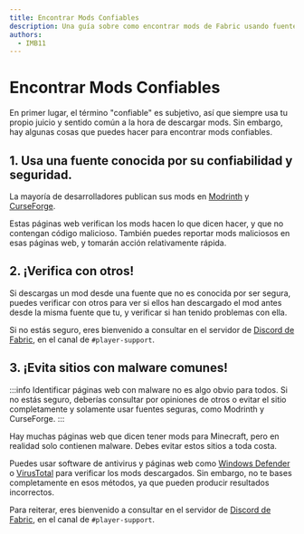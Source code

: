 ```yaml
---
title: Encontrar Mods Confiables
description: Una guía sobre como encontrar mods de Fabric usando fuentes confiables.
authors:
  - IMB11
---
```


# Encontrar Mods Confiables

En primer lugar, el término "confiable" es subjetivo, así que siempre usa tu propio juicio y sentido común a la hora de descargar mods. Sin embargo, hay algunas cosas que puedes hacer para encontrar mods confiables.

## 1. Usa una fuente conocida por su confiabilidad y seguridad.

La mayoría de desarrolladores publican sus mods en [Modrinth](https://modrinth.com/mods?g=categories:%27fabric%27) y [CurseForge](https://www.curseforge.com/minecraft/search?page=1\\\&pageSize=20\\\&sortType=1\\\&class=mc-mods\\\&gameFlavorsIds=4).

Estas páginas web verifican los mods hacen lo que dicen hacer, y que no contengan código malicioso. También puedes reportar mods maliciosos en esas páginas web, y tomarán acción relativamente rápida.

## 2. ¡Verifica con otros!

Si descargas un mod desde una fuente que no es conocida por ser segura, puedes verificar con otros para ver si ellos han descargado el mod antes desde la misma fuente que tu, y verificar si han tenido problemas con ella.

Si no estás seguro, eres bienvenido a consultar en el servidor de [Discord de Fabric](https://discord.gg/v6v4pMv), en el canal de `#player-support`.

## 3. ¡Evita sitios con malware comunes!

:::info
Identificar páginas web con malware no es algo obvio para todos. Si no estás seguro, deberías consultar por opiniones de otros o evitar el sitio completamente y solamente usar fuentes seguras, como Modrinth y CurseForge.
:::

Hay muchas páginas web que dicen tener mods para Minecraft, pero en realidad solo contienen malware. Debes evitar estos sitios a toda costa.

Puedes usar software de antivirus y páginas web como [Windows Defender](https://www.microsoft.com/en-us/windows/comprehensive-security) o [VirusTotal](https://www.virustotal.com/) para verificar los mods descargados. Sin embargo, no te bases completamente en esos métodos, ya que pueden producir resultados incorrectos.

Para reiterar, eres bienvenido a consultar en el servidor de [Discord de Fabric](https://discord.gg/v6v4pMv), en el canal de `#player-support`.
